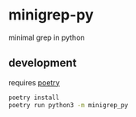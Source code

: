 # minigrep-py

minimal grep in python

## development

requires [poetry](https://python-poetry.org/)

```bash
poetry install
poetry run python3 -m minigrep_py
```
